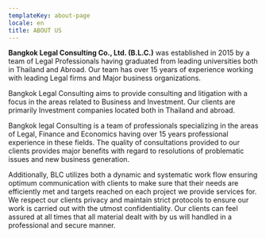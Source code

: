 ```yaml
---
templateKey: about-page
locale: en
title: ABOUT US
---
```

**Bangkok Legal Consulting Co., Ltd. (B.L.C.)** was established in 2015 by a team of Legal Professionals having graduated from leading universities both in Thailand and Abroad. Our team has over 15 years of experience working with leading Legal firms and Major business organizations. 

Bangkok Legal Consulting aims to provide consulting and litigation with a focus in the areas related to Business and Investment. Our clients are primarily Investment companies located both in Thailand and abroad. 

Bangkok legal Consulting is a team of professionals specializing in the areas of Legal, Finance and Economics having over 15 years professional experience in these fields. The quality of consultations provided to our clients provides major benefits with regard to resolutions of problematic issues and new business generation. 

Additionally, BLC utilizes both a dynamic and systematic work flow ensuring optimum communication with clients to make sure that their needs are efficiently met and targets reached on each project we provide services for. We respect our clients privacy and maintain strict protocols to ensure our work is carried out with the utmost confidentiality. Our clients can feel assured at all times that all material dealt with by us will handled in a professional and secure manner.
